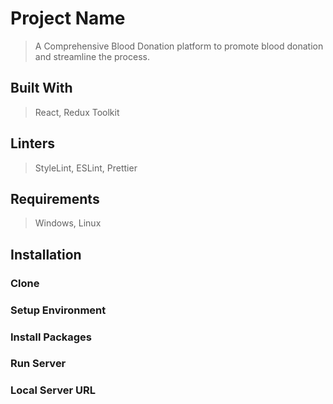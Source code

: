 # Project Name
> A Comprehensive Blood Donation platform to promote blood donation and streamline the process.

## Built With
> React, Redux Toolkit

## Linters
> StyleLint, ESLint, Prettier

## Requirements
> Windows, Linux

## Installation
### Clone
### Setup Environment
### Install Packages
### Run Server
### Local Server URL
